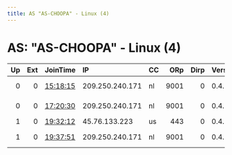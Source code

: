 ```yaml
---
title: AS "AS-CHOOPA" - Linux (4)
---
```


# AS: "AS-CHOOPA" - Linux (4)

|   Up |   Ext | JoinTime                                                                                              | IP              | CC   |   ORp |   Dirp | Version   | Contact                  | Nickname      |   eFamMembers |
|-----:|------:|:------------------------------------------------------------------------------------------------------|:----------------|:-----|------:|-------:|:----------|:-------------------------|:--------------|--------------:|
|    0 |     0 | [15:18:15](https://nusenu.github.io/OrNetStats/w/relay/AC4E5A094DDA912D6E7F904EC00193F84872EA76.html) | 209.250.240.171 | nl   |  9001 |      0 | 0.4.6.10  | honolulu-elite@proton.me | honolulurelay |             1 |
|    0 |     0 | [17:20:30](https://nusenu.github.io/OrNetStats/w/relay/5E0852FD6B764A1D99BFAAB159B29C62CA47063B.html) | 209.250.240.171 | nl   |  9001 |      0 | 0.4.6.10  | honolulu-elite@proton.me | honolulurelay |             1 |
|    1 |     0 | [19:32:12](https://nusenu.github.io/OrNetStats/w/relay/791E29A0311A95A76AE37F872060CE1EE73C3D8E.html) | 45.76.133.223   | us   |   443 |      0 | 0.4.7.10  | None                     | felicity      |             1 |
|    1 |     0 | [19:37:51](https://nusenu.github.io/OrNetStats/w/relay/77242E5721CDB75A39A90997CAC69BCD0B1C0067.html) | 209.250.240.171 | nl   |  9001 |      0 | 0.4.7.10  | honolulu-elite@proton.me | honoluluRelay |             1 |
